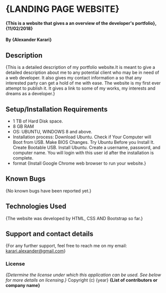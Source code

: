 # {LANDING PAGE WEBSITE}
#### {This is a website that gives a an overview of the developer's portfolio}, {11/02/2018}
#### By **{Alexander Karari}**
## Description
{This is a detailed description of my portfolio website.It is meant to give a detailed description about me to any potential client who may be in need of a web developer. It also gives  my contact information a  so that any interested party can get a hold of me with ease. The website is my first ever attempt to publish it. It gives a link to some of my works, my interests and dreams as a developer.}
## Setup/Installation Requirements
* 1 TB of Hard Disk space.
* 8 GB RAM
* OS: UBUNTU, WINDOWS 8 and above.
* Installation process:
Download Ubuntu.
Check if Your Computer will Boot from USB.
Make BIOS Changes.
Try Ubuntu Before you Install It.
Create Bootable USB.
Install Ubuntu.
Create a username, password, and computer name. You will login with this user id after the installation is complete.
* format
{Install Google Chrome web browser to run your website.}
## Known Bugs
{No known bugs have been reported yet.}
## Technologies Used
{The website was developed by HTML, CSS AND Bootstrap so far.}
## Support and contact details
{For any further support, feel free to reach me on my email: karari.alexander@gmail.com}
### License
*{Determine the license under which this application can be used.  See below for more details on licensing.}*
Copyright (c) {year} **{List of contributors or company name}**
